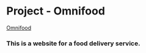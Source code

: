 # Project - Omnifood #
[Omnifood](https://psyhedeliq.github.io/)

### This is a website for a food delivery service. ###
